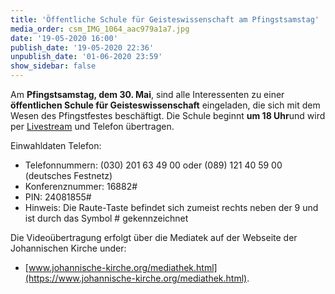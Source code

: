```yaml
---
title: 'Öffentliche Schule für Geisteswissenschaft am Pfingstsamstag'
media_order: csm_IMG_1064_aac979a1a7.jpg
date: '19-05-2020 16:00'
publish_date: '19-05-2020 22:36'
unpublish_date: '01-06-2020 23:59'
show_sidebar: false
---
```


Am **Pfingstsamstag, dem 30. Mai**, sind alle Interessenten zu einer **öffentlichen Schule für Geisteswissenschaft** eingeladen, die sich mit dem Wesen des Pfingstfestes beschäftigt. Die Schule beginnt **um 18 Uhr**und wird per [Livestream](https://www.johannische-kirche.org/mediathek/live-gottesdienst.html) und Telefon übertragen.

Einwahldaten Telefon:
* Telefonnummern: (030) 201 63 49 00 oder (089) 121 40 59 00 (deutsches Festnetz)
* Konferenznummer: 16882#
* PIN: 24081855#
* Hinweis: Die Raute-Taste befindet sich zumeist rechts neben der 9 und ist durch das Symbol # gekennzeichnet

Die Videoübertragung erfolgt über die Mediatek auf der Webseite der Johannischen Kirche under:
* [www.johannische-kirche.org/mediathek.html](https://www.johannische-kirche.org/mediathek.html).